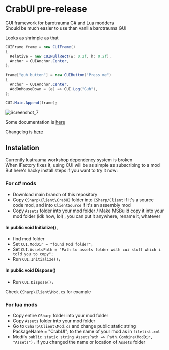 # CrabUI pre-release

GUI framework for barotrauma C# and Lua modders  
Should be much easier to use than vanilla barotrauma GUI

Looks as shrimple as that
```C#
CUIFrame frame = new CUIFrame()
{
  Relative = new CUINullRect(w: 0.2f, h: 0.2f),
  Anchor = CUIAnchor.Center,
};

frame["guh button"] = new CUIButton("Press me")
{
  Anchor = CUIAnchor.Center,
  AddOnMouseDown = (e) => CUI.Log("Guh"),
};

CUI.Main.Append(frame);
```
![Screenshot_7](https://github.com/user-attachments/assets/816f304d-5295-4551-a66d-dc3548829c93)

Some documentation is [here](https://somerandomnoobkekeke.github.io/CrabUI/index.html)

Changelog is [here](https://github.com/SomeRandomNoobKekeke/CrabUI/blob/main/CSharp/Client/CrabUI/Changelog.md) 

## Instalation

Currently luatrauma workshop dependency system is broken  
When IFactory fixes it, using CUI will be as simple as subscribing to a mod  
But here's hacky install steps if you want to try it now:
### For c# mods
- Download main branch of this repository
- Copy `CSharp\Client\CrabUI` folder into `CSharp/Client` if it's a source code mod, and into `ClientSource` if it's an assembly mod
- Copy `Assets` folder into your mod folder / Make MSBuild copy it into your mod folder (idk how, lol) , you can put it anywhere, rename it, whatever
#### In public void Initialize(), 
- find mod folder
- Set `CUI.ModDir = "found Mod folder";`
- Set `CUI.AssetsPath = "Path to assets folder with cui stuff which i told you to copy";`
- Run `CUI.Initialize();`
#### In public void Dispose()
- Run `CUI.Dispose();` 

Check `CSharp\Client\Mod.cs` for example

### For lua mods
- Copy entire `CSharp` folder into your mod folder
- Copy `Assets` folder into your mod folder
- Go to `CSharp\Client\Mod.cs` and change public static string PackageName = "CrabUI"; to the name of your mod as in `filelist.xml`
- Modify `public static string AssetsPath => Path.Combine(ModDir, "Assets");` if you changed the name or location of `Assets` folder
